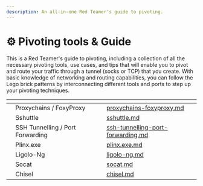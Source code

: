 ```yaml
---
description: An all-in-one Red Teamer's guide to pivoting.
---
```


# ⚙ Pivoting tools & Guide

This is a Red Teamer's guide to pivoting, including a collection of all the necessary pivoting tools, use cases, and tips that will enable you to pivot and route your traffic through a tunnel (socks or TCP) that you create. With basic knowledge of networking and routing capabilities, you can follow the Lego brick patterns by interconnecting different tools and ports to step up your pivoting techniques.

<table data-view="cards"><thead><tr><th></th><th></th><th></th><th data-hidden data-card-target data-type="content-ref"></th></tr></thead><tbody><tr><td></td><td>Proxychains / FoxyProxy</td><td></td><td><a href="proxychains-foxyproxy.md">proxychains-foxyproxy.md</a></td></tr><tr><td></td><td>Sshuttle</td><td></td><td><a href="sshuttle.md">sshuttle.md</a></td></tr><tr><td></td><td>SSH Tunnelling / Port Forwarding</td><td></td><td><a href="ssh-tunnelling-port-forwarding.md">ssh-tunnelling-port-forwarding.md</a></td></tr><tr><td></td><td>Plinx.exe</td><td></td><td><a href="plinx.exe.md">plinx.exe.md</a></td></tr><tr><td></td><td>Ligolo-Ng</td><td></td><td><a href="ligolo-ng.md">ligolo-ng.md</a></td></tr><tr><td></td><td>Socat</td><td></td><td><a href="socat.md">socat.md</a></td></tr><tr><td></td><td>Chisel</td><td></td><td><a href="chisel.md">chisel.md</a></td></tr></tbody></table>

